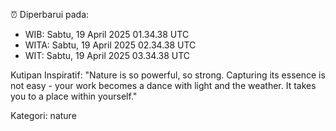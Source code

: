 ⏰ Diperbarui pada:
- WIB: Sabtu, 19 April 2025 01.34.38 UTC
- WITA: Sabtu, 19 April 2025 02.34.38 UTC
- WIT: Sabtu, 19 April 2025 03.34.38 UTC

Kutipan Inspiratif:
"Nature is so powerful, so strong. Capturing its essence is not easy - your work becomes a dance with light and the weather. It takes you to a place within yourself."


Kategori: nature

